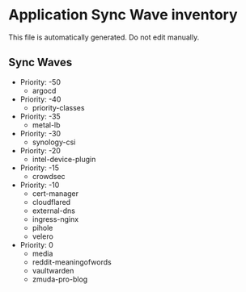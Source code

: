 # Application Sync Wave inventory

This file is automatically generated. Do not edit manually.

## Sync Waves

* Priority: -50
   * argocd
* Priority: -40
   * priority-classes
* Priority: -35
   * metal-lb
* Priority: -30
   * synology-csi
* Priority: -20
   * intel-device-plugin
* Priority: -15
   * crowdsec
* Priority: -10
   * cert-manager
   * cloudflared
   * external-dns
   * ingress-nginx
   * pihole
   * velero
* Priority: 0
   * media
   * reddit-meaningofwords
   * vaultwarden
   * zmuda-pro-blog
